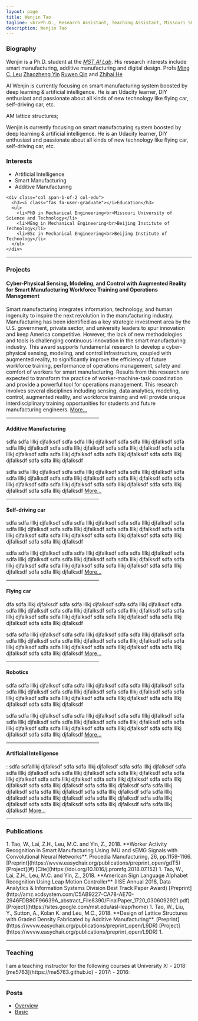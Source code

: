 ```yaml
---
layout: page
title: Wenjin Tao
tagline: <br>Ph.D., Research Assistant, Teaching Assistant, Missouri S&T
description: Wenjin Tao
---
```


<h3><i class="fas fa-user"></i>Biography</h3>

Wenjin is a Ph.D. student at the [*MST AI Lab*](#). His research interests include smart manufacturing, additive manufacturing and digital design. Profs  [Ming C. Leu](#) [Zhaozheng Yin](#) [Ruwen Qin](#) and [Zhihai He](#) 

AI Wenjin is currently focusing on smart manufacturing system boosted by deep learning & artificial intelligence. He is an Udacity learner, DIY enthusiast and passionate about all kinds of new technology like flying car, self-driving car, etc.

AM lattice structures;

Wenjin is currently focusing on smart manufacturing system boosted by deep learning & artificial intelligence. He is an Udacity learner, DIY enthusiast and passionate about all kinds of new technology like flying car, self-driving car, etc.


<section class="section-intro" id="intro">
  <div class="row">
    <div class="col span-1-of-2 col-interests">
      <h3><i class="fas fa-compass"></i>Interests</h3>
      <ul>
        <li>Artificial Intelligence</li>
        <li>Smart Manufacturing</li>
        <li>Additive Manufacturing</li>
      </ul>
    </div> 
    
    <div class="col span-1-of-2 col-edu">
      <h3><i class="fas fa-user-graduate"></i>Education</h3>
      <ul>
        <li>PhD in Mechanical Engineering<br>Missouri University of Science and Technology</li>
        <li>MEng in Mechanical Engineering<br>Beijing Institute of Technology</li>
        <li>BSc in Mechanical Engineering<br>Beijing Institute of Technology</li>
      </ul>
    </div>
  </div>
</section>

<hr class="divide-line">

<section class="section-projects" id="projects">
<h3><i class="fas fa-microscope"></i>Projects</h3>
</section>

#### Cyber-Physical Sensing, Modeling, and Control with Augmented Reality for Smart Manufacturing Workforce Training and Operations Management

Smart manufacturing integrates information, technology, and human ingenuity to inspire the next revolution in the manufacturing industry. Manufacturing has been identified as a key strategic investment area by the U.S. government, private sector, and university leaders to spur innovation and keep America competitive. However, the lack of new methodologies and tools is challenging continuous innovation in the smart manufacturing industry. This award supports fundamental research to develop a cyber-physical sensing, modeling, and control infrastructure, coupled with augmented reality, to significantly improve the efficiency of future workforce training, performance of operations management, safety and comfort of workers for smart manufacturing. Results from this research are expected to transform the practice of worker-machine-task coordination and provide a powerful tool for operations management. This research involves several disciplines including sensing, data analytics, modeling, control, augmented reality, and workforce training and will provide unique interdisciplinary training opportunities for students and future manufacturing engineers. [More...](#)

<hr style="width: 50%">

#### Additive Manufacturing

sdfa sdfa lllkj djfalksdf sdfa sdfa lllkj djfalksdf sdfa sdfa lllkj djfalksdf sdfa sdfa lllkj djfalksdf sdfa sdfa lllkj djfalksdf sdfa sdfa lllkj djfalksdf sdfa sdfa lllkj djfalksdf sdfa sdfa lllkj djfalksdf sdfa sdfa lllkj djfalksdf sdfa sdfa lllkj djfalksdf sdfa sdfa lllkj djfalksdf

sdfa sdfa lllkj djfalksdf sdfa sdfa lllkj djfalksdf sdfa sdfa lllkj djfalksdf sdfa sdfa lllkj djfalksdf sdfa sdfa lllkj djfalksdf sdfa sdfa lllkj djfalksdf sdfa sdfa lllkj djfalksdf sdfa sdfa lllkj djfalksdf sdfa sdfa lllkj djfalksdf sdfa sdfa lllkj djfalksdf sdfa sdfa lllkj djfalksdf [More...](#)

<hr style="width: 50%">

#### Self-driving car

sdfa sdfa lllkj djfalksdf sdfa sdfa lllkj djfalksdf sdfa sdfa lllkj djfalksdf sdfa sdfa lllkj djfalksdf sdfa sdfa lllkj djfalksdf sdfa sdfa lllkj djfalksdf sdfa sdfa lllkj djfalksdf sdfa sdfa lllkj djfalksdf sdfa sdfa lllkj djfalksdf sdfa sdfa lllkj djfalksdf sdfa sdfa lllkj djfalksdf

sdfa sdfa lllkj djfalksdf sdfa sdfa lllkj djfalksdf sdfa sdfa lllkj djfalksdf sdfa sdfa lllkj djfalksdf sdfa sdfa lllkj djfalksdf sdfa sdfa lllkj djfalksdf sdfa sdfa lllkj djfalksdf sdfa sdfa lllkj djfalksdf sdfa sdfa lllkj djfalksdf sdfa sdfa lllkj djfalksdf sdfa sdfa lllkj djfalksdf [More...](#)

<hr style="width: 50%">

#### Flying car

dfa sdfa lllkj djfalksdf sdfa sdfa lllkj djfalksdf sdfa sdfa lllkj djfalksdf sdfa sdfa lllkj djfalksdf sdfa sdfa lllkj djfalksdf sdfa sdfa lllkj djfalksdf sdfa sdfa lllkj djfalksdf sdfa sdfa lllkj djfalksdf sdfa sdfa lllkj djfalksdf sdfa sdfa lllkj djfalksdf sdfa sdfa lllkj djfalksdf

sdfa sdfa lllkj djfalksdf sdfa sdfa lllkj djfalksdf sdfa sdfa lllkj djfalksdf sdfa sdfa lllkj djfalksdf sdfa sdfa lllkj djfalksdf sdfa sdfa lllkj djfalksdf sdfa sdfa lllkj djfalksdf sdfa sdfa lllkj djfalksdf sdfa sdfa lllkj djfalksdf sdfa sdfa lllkj djfalksdf sdfa sdfa lllkj djfalksdf [More...](#)

<hr style="width: 50%">

#### Robotics

sdfa sdfa lllkj djfalksdf sdfa sdfa lllkj djfalksdf sdfa sdfa lllkj djfalksdf sdfa sdfa lllkj djfalksdf sdfa sdfa lllkj djfalksdf sdfa sdfa lllkj djfalksdf sdfa sdfa lllkj djfalksdf sdfa sdfa lllkj djfalksdf sdfa sdfa lllkj djfalksdf sdfa sdfa lllkj djfalksdf sdfa sdfa lllkj djfalksdf

sdfa sdfa lllkj djfalksdf sdfa sdfa lllkj djfalksdf sdfa sdfa lllkj djfalksdf sdfa sdfa lllkj djfalksdf sdfa sdfa lllkj djfalksdf sdfa sdfa lllkj djfalksdf sdfa sdfa lllkj djfalksdf sdfa sdfa lllkj djfalksdf sdfa sdfa lllkj djfalksdf sdfa sdfa lllkj djfalksdf sdfa sdfa lllkj djfalksdf [More...](#)


<hr style="width: 50%">

#### Artificial Intelligence

: sdfa sdfalllkj djfalksdf sdfa sdfa lllkj djfalksdf sdfa sdfa lllkj djfalksdf sdfa sdfa lllkj djfalksdf sdfa sdfa lllkj djfalksdf sdfa sdfa lllkj djfalksdf sdfa sdfa lllkj djfalksdf sdfa sdfa lllkj djfalksdf sdfa sdfa lllkj djfalksdf sdfa sdfa lllkj djfalksdf sdfa sdfa lllkj djfalksdf
sdfa sdfa lllkj djfalksdf sdfa sdfa lllkj djfalksdf sdfa sdfa lllkj djfalksdf sdfa sdfa lllkj djfalksdf sdfa sdfa lllkj djfalksdf sdfa sdfa lllkj djfalksdf sdfa sdfa lllkj djfalksdf sdfa sdfa lllkj djfalksdf sdfa sdfa lllkj djfalksdf sdfa sdfa lllkj djfalksdf sdfa sdfa lllkj djfalksdf [More...](#)



<hr class="divide-line">

<section class="section-publications" id="publications">
<h3><i class="fas fa-book"></i>Publications</h3>
</section>
<div markdown="1" class="pub-list">
1. Tao, W., Lai, Z.H., Leu, M.C. and Yin, Z., 2018. **Worker Activity Recognition in Smart Manufacturing Using IMU and sEMG Signals with Convolutional Neural Networks**. Procedia Manufacturing, 26, pp.1159-1166. [<span class="label preprint">Preprint</span>](https://wvvw.easychair.org/publications/preprint_open/gdT5) [<span class="label project">Project</span>](#) [<span class="label cite">Cite</span>](https://doi.org/10.1016/j.promfg.2018.07.152)
1. Tao, W., Lai, Z.H., Leu, M.C. and Yin, Z., 2018. **American Sign Language Alphabet Recognition Using Leap Motion Controller** (IISE Annual 2018, Data Analytics & Information Systems Division Best Track Paper Award) [<span class="label preprint">Preprint</span>](http://amz.xcdsystem.com/C5AB9227-CA78-AE70-2946FDB80F96639A_abstract_File8390/FinalPaper_1720_0306092921.pdf) [<span class="label project">Project</span>](https://sites.google.com/mst.edu/asl-leap/home)
1. Tao, W., Liu, Y., Sutton, A., Kolan K. and Leu, M.C., 2018. **Design of Lattice Structures with Graded Density Fabricated by Additive Manufacturing**. [<span class="label preprint">Preprint</span>](https://wvvw.easychair.org/publications/preprint_open/L9DR)  [<span class="label project">Project</span>](https://wvvw.easychair.org/publications/preprint_open/L9DR)
1. 

</div>

<hr class="divide-line">

<section class="section-teaching" id="teaching">
<h3><i class="fas fa-chalkboard-teacher"></i>Teaching</h3>
</section>
I am a teaching instructor for the following courses at University X:
- 2018: [me5763](https://me5763.github.io)
- 2017:
- 2016:


<hr class="divide-line">

<section class="section-posts" id="posts">
<h3><i class="fas fa-edit"></i>Posts</h3>

</section>

- [Overview](pages/overview.html)
- [Basic](posts/2016-06-21-dem-ray-tracing.html)

